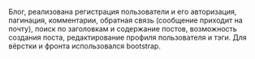 Блог, реализована регистрация пользователи и его авторизация, пагинация, комментарии, обратная связь (сообщение приходит на почту), поиск по заголовкам и содержание постов, возможность создания поста, редактирование профиля пользователя и тэги. Для вёрстки и фронта использовался bootstrap.
